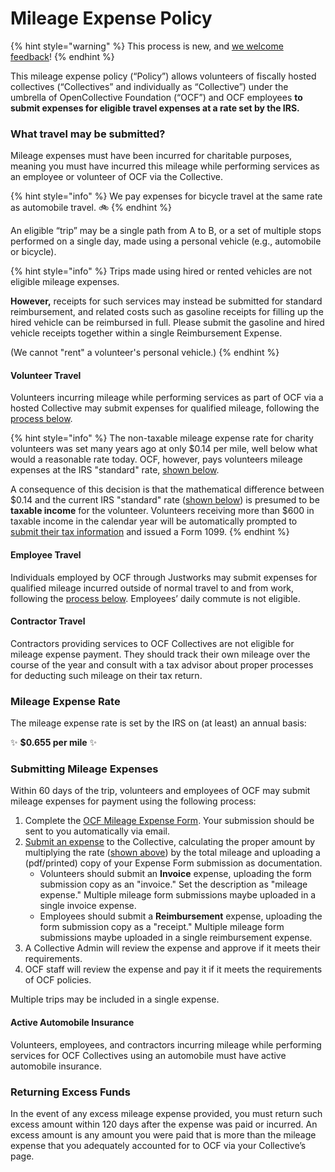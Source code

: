 # Mileage Expense Policy

{% hint style="warning" %}
This process is new, and [we welcome feedback](../../about/contact-us.md)!
{% endhint %}

This mileage expense policy (“Policy”) allows volunteers of fiscally hosted collectives (“Collectives” and individually as “Collective”) under the umbrella of OpenCollective Foundation (“OCF”) and OCF employees **to submit expenses for eligible travel expenses at a rate set by the IRS.**

### What travel may be submitted?

Mileage expenses must have been incurred for charitable purposes, meaning you must have incurred this mileage while performing services as an employee or volunteer of OCF via the Collective.

{% hint style="info" %}
We pay expenses for bicycle travel at the same rate as automobile travel. 🚲
{% endhint %}

An eligible “trip” may be a single path from A to B, or a set of multiple stops performed on a single day, made using a personal vehicle (e.g., automobile or bicycle).

{% hint style="info" %}
Trips made using hired or rented vehicles are not eligible mileage expenses.&#x20;

**However,** receipts for such services may instead be submitted for standard reimbursement, and related costs such as gasoline receipts for filling up the hired vehicle can be reimbursed in full. Please submit the gasoline and hired vehicle receipts together within a single Reimbursement Expense.

(We cannot "rent" a volunteer's personal vehicle.)
{% endhint %}

#### Volunteer Travel

Volunteers incurring mileage while performing services as part of OCF via a hosted Collective may submit expenses for qualified mileage, following the [process below](mileage.md#submitting-mileage-for-reimbursement).

{% hint style="info" %}
The non-taxable mileage expense rate for charity volunteers was set many years ago at only $0.14 per mile, well below what would a reasonable rate today. OCF, however, pays volunteers mileage expenses at the IRS "standard" rate, [shown below](mileage.md#mileage-expense-rates).&#x20;

A consequence of this decision is that the mathematical difference between $0.14 and the current IRS "standard" rate ([shown below](mileage.md#mileage-expense-rates)) is presumed to be **taxable income** for the volunteer. Volunteers receiving more than $600 in taxable income in the calendar year will be automatically prompted to [submit their tax information](../../faq/expenses-faq.md#what-about-tax-forms) and issued a Form 1099.
{% endhint %}

#### Employee Travel

Individuals employed by OCF through Justworks may submit expenses for qualified mileage incurred outside of normal travel to and from work, following the [process below](mileage.md#submitting-mileage-for-reimbursement). Employees’ daily commute is not eligible.&#x20;

#### Contractor Travel

Contractors providing services to OCF Collectives are not eligible for mileage expense payment. They should track their own mileage over the course of the year and consult with a tax advisor about proper processes for deducting such mileage on their tax return.&#x20;

### Mileage Expense Rate

The mileage expense rate is set by the IRS on (at least) an annual basis:

✨ **$0.655 per mile** ✨

### Submitting Mileage Expenses

Within 60 days of the trip, volunteers and employees of OCF may submit mileage expenses for payment using the following process:

1. Complete the [OCF Mileage Expense Form](https://forms.gle/QVPwHSe6kMW8ZNbbA). Your submission should be sent to you automatically via email.
2. [Submit an expense](../payouts/) to the Collective, calculating the proper amount by multiplying the rate ([shown above](mileage.md#mileage-expense-rates)) by the total mileage and uploading a (pdf/printed) copy of your Expense Form submission as documentation.
   * Volunteers should submit an **Invoice** expense, uploading the form submission copy as an "invoice." Set the description as "mileage expense." Multiple mileage form submissions maybe uploaded in a single invoice expense.
   * Employees should submit a **Reimbursement** expense, uploading the form submission copy as a "receipt." Multiple mileage form submissions maybe uploaded in a single reimbursement expense.
3. A Collective Admin will review the expense and approve if it meets their requirements.
4. OCF staff will review the expense and pay it if it meets the requirements of OCF policies.

Multiple trips may be included in a single expense.

#### Active Automobile Insurance

Volunteers, employees, and contractors incurring mileage while performing services for OCF Collectives using an automobile must have active automobile insurance.&#x20;

### Returning Excess Funds

In the event of any excess mileage expense provided, you must return such excess amount within 120 days after the expense was paid or incurred. An excess amount is any amount you were paid that is more than the mileage expense that you adequately accounted for to OCF via your Collective’s page.
